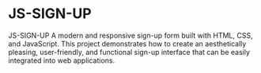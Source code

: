 # JS-SIGN-UP
JS-SIGN-UP A modern and responsive sign-up form built with HTML, CSS, and JavaScript. This project demonstrates how to create an aesthetically pleasing, user-friendly, and functional sign-up interface that can be easily integrated into web applications.
